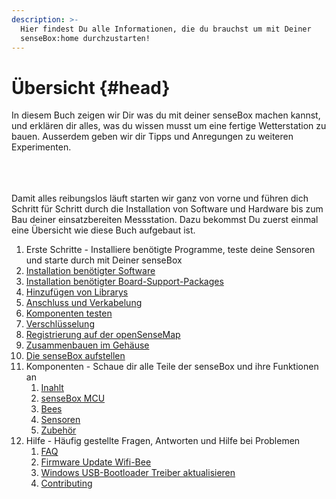 ```yaml
---
description: >-
  Hier findest Du alle Informationen, die du brauchst um mit Deiner
  senseBox:home durchzustarten!
---
```


# Übersicht {#head}
<div class="description">In diesem Buch zeigen wir Dir was du mit deiner senseBox machen kannst, und erklären dir alles, was du wissen musst um eine fertige Wetterstation zu bauen. Ausserdem geben wir dir Tipps und Anregungen zu weiteren Experimenten.</div>

<div class="line">
    <br>
    <br>
    <br>
</div>

Damit alles reibungslos läuft starten wir ganz von vorne und führen dich Schritt für Schritt durch die Installation von Software und Hardware bis zum Bau deiner einsatzbereiten Messstation. Dazu bekommst Du zuerst einmal eine Übersicht wie diese Buch aufgebaut ist.

1. Erste Schritte - Installiere benötigte Programme, teste deine Sensoren und starte durch mit Deiner senseBox
  1. [Installation benötigter Software](erste-schritte/software-installation.md)
  2. [Installation benötigter Board-Support-Packages ](erste-schritte/board-support-packages-installieren.md)
  3. [Hinzufügen von Librarys](erste-schritte/libraries-hinzufuegen.md)
  4. [Anschluss und Verkabelung](erste-schritte/anschluss-und-verkabelung.md)
  5. [Komponenten testen](erste-schritte/komponenten-testen.md)
  6. [Verschlüsselung](erste-schritte/verschluesselung.md)
  7. [Registrierung auf der openSenseMap](erste-schritte/registrierung-auf-der-openSenseMap.md)
  8. [Zusammenbauen im Gehäuse](erste-schritte/zusammenbau.md)
  9. [Die senseBox aufstellen](erste-schritte/sensebox-aufstellen.md)
2. Komponenten - Schaue dir alle Teile der senseBox und ihre Funktionen an
   1. [Inahlt](komponenten/README.md)
     1. [senseBox MCU](komponenten/sensebox-mcu.md)
     2. [Bees](komponenten/bees/README.md)
     3. [Sensoren](komponenten/sensoren/README.md)
     4. [Zubehör](komponenten/zubehoer/README.md)
3. Hilfe - Häufig gestellte Fragen, Antworten und Hilfe bei Problemen
   1. [FAQ](hilfe.md)
   2. [Firmware Update Wifi-Bee](additional-info.md)
   3. [Windows USB-Bootloader Treiber aktualisieren](win-boot-help.md)
   4. [Contributing](templates/README.md)
